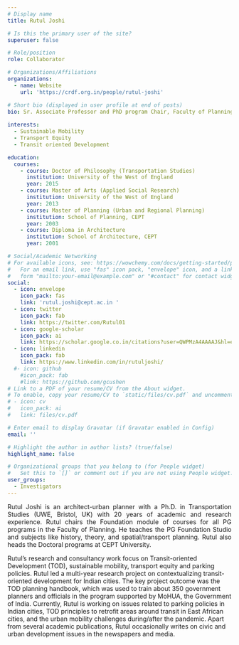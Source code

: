 ```yaml
---
# Display name
title: Rutul Joshi

# Is this the primary user of the site?
superuser: false

# Role/position
role: Collaborator

# Organizations/Affiliations
organizations:
  - name: Website 
    url: 'https://crdf.org.in/people/rutul-joshi'

# Short bio (displayed in user profile at end of posts)
bio: Sr. Associate Professor and PhD program Chair, Faculty of Planning.
 
interests:
  - Sustainable Mobility
  - Transport Equity
  - Transit oriented Development

education:
  courses:
    - course: Doctor of Philosophy (Transportation Studies)
      institution: University of the West of England
      year: 2015
    - course: Master of Arts (Applied Social Research) 
      institution: University of the West of England
      year: 2013
    - course: Master of Planning (Urban and Regional Planning)
      institution: School of Planning, CEPT
      year: 2003
    - course: Diploma in Architecture 
      institution: School of Architecture, CEPT
      year: 2001

# Social/Academic Networking
# For available icons, see: https://wowchemy.com/docs/getting-started/page-builder/#icons
#   For an email link, use "fas" icon pack, "envelope" icon, and a link in the
#   form "mailto:your-email@example.com" or "#contact" for contact widget.
social:
  - icon: envelope
    icon_pack: fas
    link: 'rutul.joshi@cept.ac.in '
  - icon: twitter
    icon_pack: fab
    link: https://twitter.com/Rutul01
  - icon: google-scholar
    icon_pack: ai
    link: https://scholar.google.co.in/citations?user=QWPMzA4AAAAJ&hl=en&authuser=2
  - icon: linkedin
    icon_pack: fab
    link: https://www.linkedin.com/in/rutuljoshi/ 
  #- icon: github
    #icon_pack: fab
    #link: https://github.com/gcushen
# Link to a PDF of your resume/CV from the About widget.
# To enable, copy your resume/CV to `static/files/cv.pdf` and uncomment the lines below.
# - icon: cv
#   icon_pack: ai
#   link: files/cv.pdf

# Enter email to display Gravatar (if Gravatar enabled in Config)
email: ''

# Highlight the author in author lists? (true/false)
highlight_name: false

# Organizational groups that you belong to (for People widget)
#   Set this to `[]` or comment out if you are not using People widget.
user_groups:
  - Investigators
---
```

<p align="justify">Rutul Joshi is an architect-urban planner with a Ph.D. in Transportation Studies (UWE, Bristol, UK) with 20 years of academic and research experience. Rutul chairs the Foundation module of courses for all PG programs in the Faculty of Planning. He teaches the PG Foundation Studio and subjects like history, theory, and spatial/transport planning. Rutul also heads the Doctoral programs at CEPT University.
 
Rutul’s research and consultancy work focus on Transit-oriented Development (TOD), sustainable mobility, transport equity and parking policies. Rutul led a multi-year research project on contextualizing transit-oriented development for Indian cities. The key project outcome was the TOD planning handbook, which was used to train about 350 government planners and officials in the program supported by MoHUA, the Government of India. Currently, Rutul is working on issues related to parking policies in Indian cities, TOD principles to retrofit areas around transit in East African cities, and the urban mobility challenges during/after the pandemic. Apart from several academic publications, Rutul occasionally writes on civic and urban development issues in the newspapers and media. 
</p>
